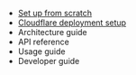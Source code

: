 - [Set up from scratch](./setup.md)
- [Cloudflare deployment setup](./cloudflare.md)
- Architecture guide
- API reference
- Usage guide
- Developer guide